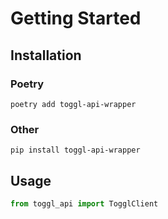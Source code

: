 # Getting Started

## Installation

### Poetry
```
poetry add toggl-api-wrapper
```

### Other
```
pip install toggl-api-wrapper
```


## Usage

```python
from toggl_api import TogglClient
```
